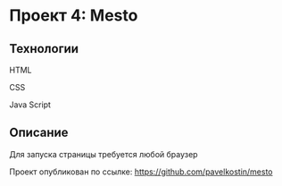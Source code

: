 # Проект 4: Mesto

## Технологии

HTML

CSS

Java Script

## Описание

Для запуска страницы требуется любой браузер

Проект опубликован по ссылке: https://github.com/pavelkostin/mesto